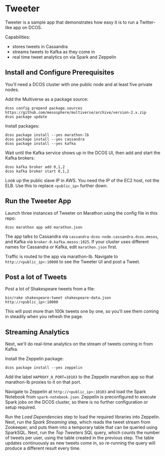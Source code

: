 # Tweeter

Tweeter is a sample app that demonstrates how easy it is to run a Twitter-like app on DCOS.

Capabilities:

* stores tweets in Cassandra
* streams tweets to Kafka as they come in
* real time tweet analytics on via Spark and Zeppelin

## Install and Configure Prerequisites

You'll need a DCOS cluster with one public node and at least five private nodes.

Add the Multiverse as a package source:

    dcos config prepend package.sources https://github.com/mesosphere/multiverse/archive/version-2.x.zip
    dcos package update

Install packages:

    dcos package install --yes marathon-lb
    dcos package install --yes cassandra
    dcos package install --yes kafka

Wait until the Kafka service shows up in the DCOS UI, then add and start the Kafka brokers:

    dcos kafka broker add 0,1,2
    dcos kafka broker start 0,1,2

Look up the public slave IP in AWS. You need the IP of the EC2 host, not the ELB. Use this to replace `<public_ip>` further down.

## Run the Tweeter App

Launch three instances of Tweeter on Marathon using the config file in this repo:

    dcos marathon app add marathon.json

The app talks to Cassandra via `cassandra-dcos-node.cassandra.dcos.mesos`, and Kafka via `broker-0.kafka.mesos:1025`. If your cluster uses different names for Cassandra or Kafka, edit `marathon.json` first.

Traffic is routed to the app via marathon-lb. Navigate to `http://<public_ip>:10000` to see the Tweeter UI and post a Tweet.

## Post a lot of Tweets

Post a lot of Shakespeare tweets from a file:

    bin/rake shakespeare:tweet shakespeare-data.json http://<public_ip>:10000

This will post more than 100k tweets one by one, so you'll see them coming in steadily when you refresh the page.

## Streaming Analytics

Next, we'll do real-time analytics on the stream of tweets coming in from Kafka.

Install the Zeppelin package:

    dcos package install --yes zeppelin

Add the label `HAPROXY_0_PORT=10103` to the Zeppelin marathon app so that marathon-lb proxies to it on that port.

Navigate to Zeppelin at `http://<public_ip>:10103` and load the Spark Notebook from `spark-notebook.json`. Zeppelin is preconfigured to execute Spark jobs on the DCOS cluster, so there is no further configuration or setup required.

Run the *Load Dependencies* step to load the required libraries into Zeppelin. Next, run the *Spark Streaming* step, which reads the tweet stream from Zookeeper, and puts them into a temporary table that can be queried using SparkSQL. Next, run the *Top Tweeters* SQL query, which counts the number of tweets per user, using the table created in the previous step. The table updates continuously as new tweets come in, so re-running the query will produce a different result every time.

